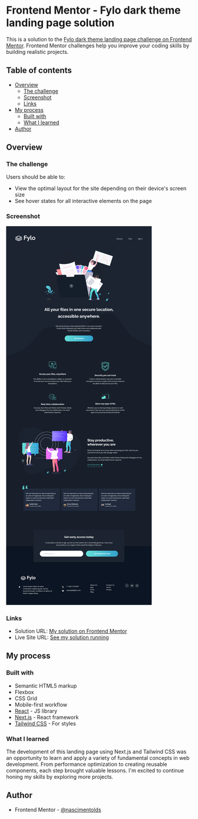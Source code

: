 # Frontend Mentor - Fylo dark theme landing page solution

This is a solution to the [Fylo dark theme landing page challenge on Frontend Mentor](https://www.frontendmentor.io/challenges/fylo-dark-theme-landing-page-5ca5f2d21e82137ec91a50fd). Frontend Mentor challenges help you improve your coding skills by building realistic projects. 

## Table of contents

- [Overview](#overview)
  - [The challenge](#the-challenge)
  - [Screenshot](#screenshot)
  - [Links](#links)
- [My process](#my-process)
  - [Built with](#built-with)
  - [What I learned](#what-i-learned)
- [Author](#author)

## Overview

### The challenge

Users should be able to:

- View the optimal layout for the site depending on their device's screen size
- See hover states for all interactive elements on the page

### Screenshot

![](./public/screenshot.png)

### Links

- Solution URL: [My solution on Frontend Mentor](https://www.frontendmentor.io/solutions/results-summary-component-react-and-next-js-1l9uM-4xbg)
- Live Site URL: [See my solution running](https://results-summary-component-main-henna-chi.vercel.app/)

## My process

### Built with

- Semantic HTML5 markup
- Flexbox
- CSS Grid
- Mobile-first workflow
- [React](https://reactjs.org/) - JS library
- [Next.js](https://nextjs.org/) - React framework
- [Tailwind CSS](https://tailwindcss.com/) - For styles

### What I learned

The development of this landing page using Next.js and Tailwind CSS was an opportunity to learn and apply a variety of fundamental concepts in web development. From performance optimization to creating reusable components, each step brought valuable lessons. I'm excited to continue honing my skills by exploring more projects.

## Author

- Frontend Mentor - [@nascimentolds](https://www.frontendmentor.io/profile/nascimentolds)

